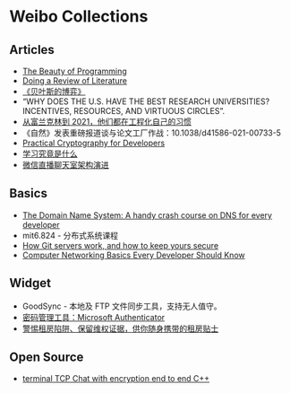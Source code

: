 # Weibo Collections

## Articles

- [The Beauty of Programming](https://www.brynmawr.edu/cs/resources/beauty-of-programming)
- [Doing a Review of Literature](http://mural.maynoothuniversity.ie/873/1/doing_a_review_of_literature.pdf)
- [《贝叶斯的博弈》](https://weibo.com/ttarticle/p/show?id=2309404618980085334685#_0)
- “WHY DOES THE U.S. HAVE THE BEST RESEARCH UNIVERSITIES? INCENTIVES, RESOURCES, AND VIRTUOUS CIRCLES”. 
- [从富兰克林到 2021，他们都在工程化自己的习惯](https://sspai.com/post/65630)
- 《自然》发表重磅报道谈与论文工厂作战：10.1038/d41586-021-00733-5
- [Practical Cryptography for Developers](https://cryptobook.nakov.com/)
- [学习究竟是什么](https://sspai.com/post/65000)
- [微信直播聊天室架构演进](https://weibo.com/ttarticle/p/show?id=2309404614924931301545#_0)

## Basics

- [The Domain Name System: A handy crash course on DNS for every developer](https://pranayaggarwal25.medium.com/the-domain-name-system-for-every-developer-52568a2695be)
- mit6.824 - 分布式系统课程
- [How Git servers work, and how to keep yours secure](https://gemini.nytpu.com/gemlog/2021-03-07.gmi)
- [Computer Networking Basics Every Developer Should Know](https://iximiuz.com/en/posts/computer-networking-101/?utm_medium=reddit&utm_source=r_programming)

## Widget

- GoodSync - 本地及 FTP 文件同步工具，支持无人值守。
- [密码管理工具：Microsoft Authenticator](https://sspai.com/post/65633)
- [警惕租房陷阱、保留维权证据，供你随身携带的租房贴士](https://sspai.com/post/63270)

## Open Source

- [terminal TCP Chat with encryption end to end C++](https://github.com/edghyhdz/silver-sniffle)
